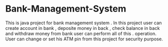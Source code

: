 # Bank-Management-System
This is java project for bank management system . In this project user can create account in bank , deposite money in back , check balance in back and withdraw money from bank user can perform all of this .
operation. User can change or set his ATM pin from this project for security purpose.
